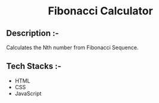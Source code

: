 # <p align="center">Fibonacci Calculator</p>

## Description :-

Calculates the Nth number from Fibonacci Sequence.

## Tech Stacks :-

- HTML
- CSS
- JavaScript


